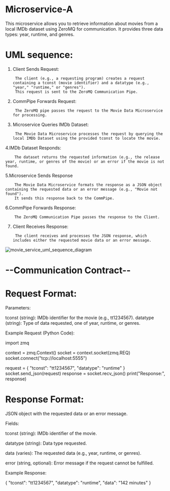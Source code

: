 # Microservice-A
This microservice allows you to retrieve information about movies from a local IMDb dataset using ZeroMQ for communication. It provides three data types: year, runtime, and genres.


# UML sequence:

1. Client Sends Request:
   
        The client (e.g., a requesting program) creates a request containing a tconst (movie identifier) and a datatype (e.g., "year," "runtime," or "genres").
        This request is sent to the ZeroMQ Communication Pipe.
   
3. CommPipe Forwards Request:
   
        The ZeroMQ pipe passes the request to the Movie Data Microservice for processing.

5. Microservice Queries IMDb Dataset:
   
        The Movie Data Microservice processes the request by querying the local IMDb Dataset using the provided tconst to locate the movie.

4.IMDb Dataset Responds:

        The dataset returns the requested information (e.g., the release year, runtime, or genres of the movie) or an error if the movie is not found.

5.Microservice Sends Response

        The Movie Data Microservice formats the response as a JSON object containing the requested data or an error message (e.g., "Movie not found").
        It sends this response back to the CommPipe.

6.CommPipe Forwards Response:

        The ZeroMQ Communication Pipe passes the response to the Client.

7. Client Receives Response:
   
        The client receives and processes the JSON response, which includes either the requested movie data or an error message.


![movie_service_uml_sequence_diagram](https://github.com/user-attachments/assets/3a99d2dd-cb84-4b90-8c2a-23580e317309)




# --Communication Contract--


# Request Format:

Parameters:

tconst (string): IMDb identifier for the movie (e.g., tt1234567).
datatype (string): Type of data requested, one of year, runtime, or genres.

Example Request (Python Code):

import zmq

context = zmq.Context()
socket = context.socket(zmq.REQ)
socket.connect("tcp://localhost:5555")

request = {
    "tconst": "tt1234567",
    "datatype": "runtime"
}
socket.send_json(request)
response = socket.recv_json()
print("Response:", response)





# Response Format:

JSON object with the requested data or an error message.

Fields:

tconst (string): IMDb identifier of the movie.

datatype (string): Data type requested.

data (varies): The requested data (e.g., year, runtime, or genres).

error (string, optional): Error message if the request cannot be fulfilled.


Example Response:

{
    "tconst": "tt1234567",
    "datatype": "runtime",
    "data": "142 minutes"
}


